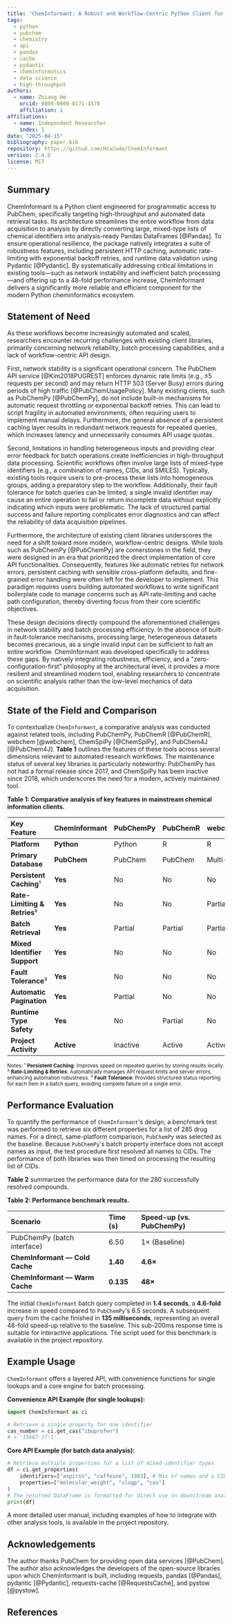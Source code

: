 ```yaml
---
title: 'ChemInformant: A Robust and Workflow-Centric Python Client for High-Throughput PubChem Access'
tags:
  - python
  - pubchem
  - chemistry
  - api
  - pandas
  - cache
  - pydantic
  - cheminformatics
  - data science
  - high-throughput
authors:
  - name: Zhiang He
    orcid: 0009-0009-0171-4578
    affiliation: 1
affiliations:
  - name: Independent Researcher
    index: 1
date: "2025-04-15"
bibliography: paper.bib
repository: https://github.com/HzaCode/ChemInformant
version: 2.4.0
license: MIT
---
```


## Summary

ChemInformant is a Python client engineered for programmatic access to PubChem, specifically targeting high-throughput and automated data retrieval tasks. Its architecture streamlines the entire workflow from data acquisition to analysis by directly converting large, mixed-type lists of chemical identifiers into analysis-ready Pandas DataFrames [@Pandas]. To ensure operational resilience, the package natively integrates a suite of robustness features, including persistent HTTP caching, automatic rate-limiting with exponential backoff retries, and runtime data validation using Pydantic [@Pydantic]. By systematically addressing critical limitations in existing tools—such as network instability and inefficient batch processing—and offering up to a 48-fold performance increase, ChemInformant delivers a significantly more reliable and efficient component for the modern Python cheminformatics ecosystem.

## Statement of Need

As these workflows become increasingly automated and scaled, researchers encounter recurring challenges with existing client libraries, primarily concerning network reliability, batch processing capabilities, and a lack of workflow-centric API design.

First, network stability is a significant operational concern. The PubChem API service [@Kim2018PUGREST] enforces dynamic rate limits (e.g., ≤5 requests per second) and may return HTTP 503 (Server Busy) errors during periods of high traffic [@PubChemUsagePolicy]. Many existing clients, such as PubChemPy [@PubChemPy], do not include built-in mechanisms for automatic request throttling or exponential backoff retries. This can lead to script fragility in automated environments, often requiring users to implement manual delays. Furthermore, the general absence of a persistent caching layer results in redundant network requests for repeated queries, which increases latency and unnecessarily consumes API usage quotas.

Second, limitations in handling heterogeneous inputs and providing clear error feedback for batch operations create inefficiencies in high-throughput data processing. Scientific workflows often involve large lists of mixed-type identifiers (e.g., a combination of names, CIDs, and SMILES). Typically, existing tools require users to pre-process these lists into homogeneous groups, adding a preparatory step to the workflow. Additionally, their fault tolerance for batch queries can be limited; a single invalid identifier may cause an entire operation to fail or return incomplete data without explicitly indicating which inputs were problematic. The lack of structured partial success and failure reporting complicates error diagnostics and can affect the reliability of data acquisition pipelines.

Furthermore, the architecture of existing client libraries underscores the need for a shift toward more modern, workflow-centric designs. While tools such as PubChemPy [@PubChemPy] are cornerstones in the field, they were designed in an era that prioritized the direct implementation of core API functionalities. Consequently, features like automatic retries for network errors, persistent caching with sensible cross-platform defaults, and fine-grained error handling were often left for the developer to implement. This paradigm requires users building automated workflows to write significant boilerplate code to manage concerns such as API rate-limiting and cache path configuration, thereby diverting focus from their core scientific objectives.

These design decisions directly compound the aforementioned challenges in network stability and batch processing efficiency. In the absence of built-in fault-tolerance mechanisms, processing large, heterogeneous datasets becomes precarious, as a single invalid input can be sufficient to halt an entire workflow. ChemInformant was developed specifically to address these gaps. By natively integrating robustness, efficiency, and a "zero-configuration-first" philosophy at the architectural level, it provides a more resilient and streamlined modern tool, enabling researchers to concentrate on scientific analysis rather than the low-level mechanics of data acquisition.

## State of the Field and Comparison

To contextualize `ChemInformant`, a comparative analysis was conducted against related tools, including PubChemPy, PubChemR [@PubChemR], webchem [@webchem], ChemSpiPy [@ChemSpiPy], and PubChem4J [@PubChem4J]. **Table 1** outlines the features of these tools across several dimensions relevant to automated research workflows. The maintenance status of several key libraries is particularly noteworthy: PubChemPy has not had a formal release since 2017, and ChemSpiPy has been inactive since 2018, which underscores the need for a modern, actively maintained tool.

**Table 1: Comparative analysis of key features in mainstream chemical information clients.**

| Key Feature | **ChemInformant** | PubChemPy | PubChemR | webchem | ChemSpiPy | PubChem4J |
| :--- | :--- | :--- | :--- | :--- | :--- | :--- |
| **Platform** | **Python** | Python | R | R | Python | Java |
| **Primary Database** | **PubChem** | PubChem | PubChem | Multi-DB | ChemSpider | PubChem |
| **Persistent Caching**¹ | **Yes** | No | No | No | No | N/A |
| **Rate-Limiting & Retries**² | **Yes** | No | No | Partial | No | N/A |
| **Batch Retrieval** | **Yes** | Partial | Partial | Partial | Partial | Yes |
| **Mixed Identifier Support** | **Yes** | No | No | No | No | N/A |
| **Fault Tolerance**³ | **Yes** | No | No | No | No | N/A |
| **Automatic Pagination** | **Yes** | Partial | No | No | No | N/A |
| **Runtime Type Safety** | **Yes** | No | Partial | No | No | Yes |
| **Project Activity** | **Active** | Inactive | Active | Active | Inactive | Archived |

<small>Notes: ¹ **Persistent Caching**: Improves speed on repeated queries by storing results locally. ² **Rate-Limiting & Retries**: Automatically manages API request limits and server errors, enhancing automation robustness. ³ **Fault Tolerance**: Provides structured status reporting for each item in a batch query, avoiding complete failure on a single error.</small>



## Performance Evaluation

To quantify the performance of `ChemInformant`'s design, a benchmark test was performed to retrieve six different properties for a list of 285 drug names. For a direct, same-platform comparison, `PubChemPy` was selected as the baseline. Because `PubChemPy`'s batch property interface does not accept names as input, the test procedure first resolved all names to CIDs. The performance of both libraries was then timed on processing the resulting list of CIDs.

**Table 2** summarizes the performance data for the 280 successfully resolved compounds.

**Table 2: Performance benchmark results.**

| Scenario | Time (s) | Speed-up (vs. PubChemPy) |
| :--- | :--- | :--- |
| PubChemPy (batch interface) | 6.50 | 1× (Baseline) |
| **ChemInformant — Cold Cache** | **1.40** | **4.6×** |
| **ChemInformant — Warm Cache** | **0.135** | **48×** |

The initial `ChemInformant` batch query completed in **1.4 seconds**, a **4.6-fold** increase in speed compared to `PubChemPy`'s 6.5 seconds. A subsequent query from the cache finished in **135 milliseconds**, representing an overall 48-fold speed-up relative to the baseline. This sub-200ms response time is suitable for interactive applications. The script used for this benchmark is available in the project repository.

## Example Usage

`ChemInformant` offers a layered API, with convenience functions for single lookups and a core engine for batch processing.

**Convenience API Example (for single lookups):**
```python
import ChemInformant as ci

# Retrieve a single property for one identifier
cas_number = ci.get_cas("ibuprofen")
# > '15687-27-1'
````

**Core API Example (for batch data analysis):**

```python
# Retrieve multiple properties for a list of mixed-identifier types
df = ci.get_properties(
    identifiers=["aspirin", "caffeine", 1983], # Mix of names and a CID
    properties=["molecular_weight", "xlogp", "cas"]
)
# The returned DataFrame is formatted for direct use in downstream analysis tools
print(df)
```

A more detailed user manual, including examples of how to integrate with other analysis tools, is available in the project repository.

## Acknowledgements

The author thanks PubChem for providing open data services [@PubChem]. The author also acknowledges the developers of the open-source libraries upon which ChemInformant is built, including requests, pandas [@Pandas], pydantic [@Pydantic], requests-cache [@RequestsCache], and pystow [@pystow].

## References
